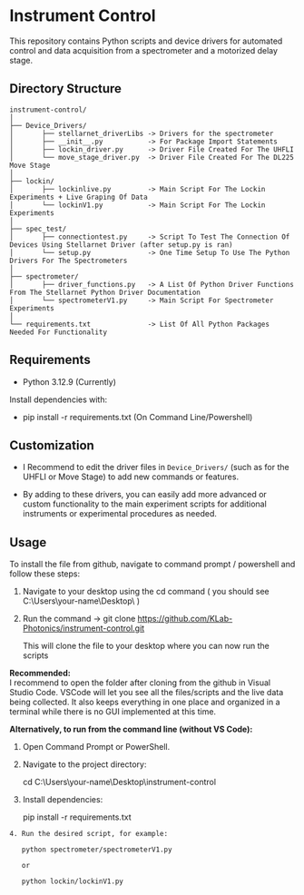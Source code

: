 # Instrument Control

This repository contains Python scripts and device drivers for automated control and data acquisition from a spectrometer and a motorized delay stage.

## Directory Structure

    instrument-control/
    │
    ├── Device_Drivers/
    │       ├── stellarnet_driverLibs -> Drivers for the spectrometer
    │       ├── __init__.py           -> For Package Import Statements
    │       ├── lockin_driver.py      -> Driver File Created For The UHFLI
    │       └── move_stage_driver.py  -> Driver File Created For The DL225 Move Stage
    │
    ├── lockin/
    │       ├── lockinlive.py         -> Main Script For The Lockin Experiments + Live Graping Of Data
    │       └── lockinV1.py           -> Main Script For The Lockin Experiments
    │
    ├── spec_test/
    │       ├── connectiontest.py     -> Script To Test The Connection Of Devices Using Stellarnet Driver (after setup.py is ran)
    │       └── setup.py              -> One Time Setup To Use The Python Drivers For The Spectrometers
    │
    ├── spectrometer/
    │       ├── driver_functions.py   -> A List Of Python Driver Functions From The Stellarnet Python Driver Documentation
    │       └── spectrometerV1.py     -> Main Script For Spectrometer Experiments
    │
    └── requirements.txt              -> List Of All Python Packages Needed For Functionality


## Requirements

- Python 3.12.9 (Currently)

Install dependencies with:

- pip install -r requirements.txt (On Command Line/Powershell)

## Customization

- I Recommend to edit the driver files in `Device_Drivers/` (such as for the UHFLI or Move Stage) to add new commands or features.

- By adding to these drivers, you can easily add more advanced or custom functionality to the main experiment scripts for additional instruments or experimental procedures as needed.

## Usage

To install the file from github, navigate to command prompt / powershell and follow these steps:

1. Navigate to your desktop using the cd command  ( you should see C:\Users\your-name\Desktop\ )

2. Run the command -> git clone https://github.com/KLab-Photonics/instrument-control.git
    
    This will clone the file to your desktop where you can now run the scripts

**Recommended:**  
I recommend to open the folder after cloning from the github in Visual Studio Code.
VSCode will let you see all the files/scripts and the live data being collected.
It also keeps everything in one place and organized in a terminal while there is no GUI implemented at this time.

**Alternatively, to run from the command line (without VS Code):**

1. Open Command Prompt or PowerShell.


2. Navigate to the project directory:
   
   cd C:\Users\your-name\Desktop\instrument-control
   

3. Install dependencies:
   
   pip install -r requirements.txt
   
```
4. Run the desired script, for example:
   
   python spectrometer/spectrometerV1.py
   
   or
   
   python lockin/lockinV1.py
   

